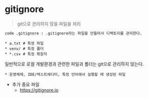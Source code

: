 # gitignore

> git으로 관리하지 않을 파일을 처리

```bash
code .gitignore : .gitignore라는 파일을 만들어서 디렉토리를 관리한다.
```

	* a.txt # 특정 파일
	* venv/ # 특정 폴더
	* *.csv # 특정 확장자



일반적으로 로컬 개발환경과 관련한 파일과 폴더는 git으로 관리하지 않는다.

	* 운영체제, IDE/텍스트에디터, 특정 언어에서 실행할 때 생성된 파일
 * 추가 중요 파일
   	* https://gitignore.io